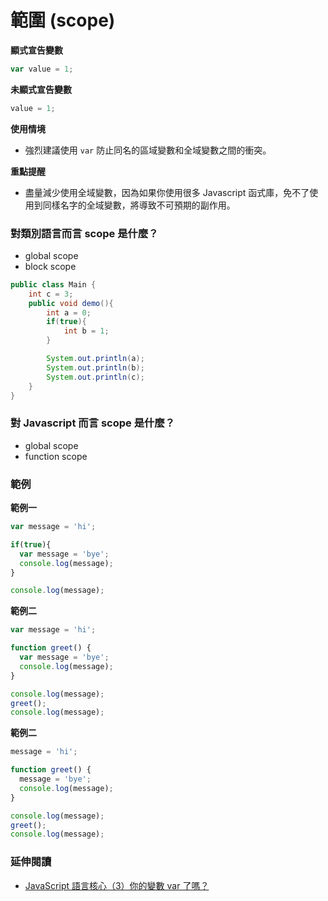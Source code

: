 # 範圍 (scope)

**顯式宣告變數**

```js
var value = 1;
```
**未顯式宣告變數**

```js
value = 1;
```

**使用情境**

* 強烈建議使用 `var` 防止同名的區域變數和全域變數之間的衝突。

**重點提醒**

* 盡量減少使用全域變數，因為如果你使用很多 Javascript 函式庫，免不了使用到同樣名字的全域變數，將導致不可預期的副作用。

### 對類別語言而言 scope 是什麼？

* global scope
* block scope

```java
public class Main {
    int c = 3;
    public void demo(){
        int a = 0;
        if(true){
            int b = 1;
        }

        System.out.println(a);
        System.out.println(b);
        System.out.println(c);
    }
}
```

### 對 Javascript 而言 scope 是什麼？

* global scope
* function scope

### 範例

**範例一**

```js
var message = 'hi';

if(true){
  var message = 'bye';
  console.log(message);
}

console.log(message);
```
<!-- bye, bye -->

**範例二**

```js
var message = 'hi';

function greet() {
  var message = 'bye';
  console.log(message);
}

console.log(message);
greet();
console.log(message);
```
<!-- hi, bye, hi -->

**範例二**

```js
message = 'hi';

function greet() {
  message = 'bye';
  console.log(message);
}

console.log(message);
greet();
console.log(message);
```
<!-- hi, bye, bye -->


### 延伸閱讀

* [JavaScript 語言核心（3）你的變數 var 了嗎？](http://www.codedata.com.tw/javascript/essential-javascript-variable/)
